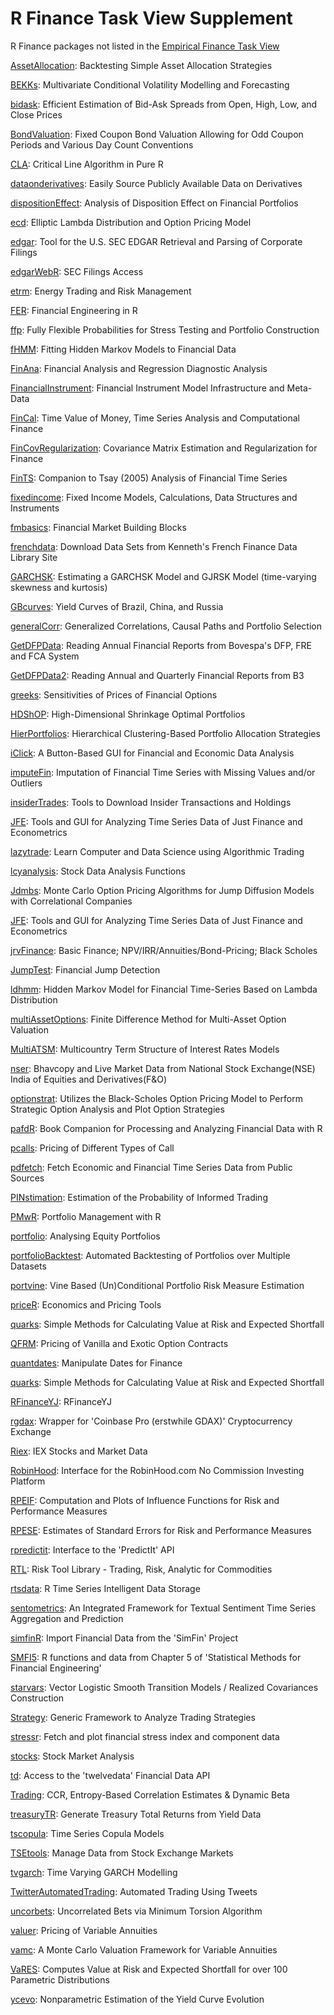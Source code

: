 # R Finance Task View Supplement
R Finance packages not listed in the [Empirical Finance Task View](https://cran.r-project.org/web/views/Finance.html)

[AssetAllocation](https://cran.r-project.org/web/packages/AssetAllocation/index.html): Backtesting Simple Asset Allocation Strategies

[BEKKs](https://cran.r-project.org/web/packages/BEKKs/index.html): Multivariate Conditional Volatility Modelling and Forecasting

[bidask](https://cran.r-project.org/web/packages/bidask/index.html): Efficient Estimation of Bid-Ask Spreads from Open, High, Low, and Close Prices

[BondValuation](https://cran.r-project.org/web/packages/BondValuation/index.html): Fixed Coupon Bond Valuation Allowing for Odd Coupon Periods and Various Day Count Conventions

[CLA](https://cran.r-project.org/web/packages/CLA/index.html): Critical Line Algorithm in Pure R

[dataonderivatives](https://cran.r-project.org/web/packages/dataonderivatives/index.html): Easily Source Publicly Available Data on Derivatives

[dispositionEffect](https://cran.r-project.org/web/packages/dispositionEffect/index.html): Analysis of Disposition Effect on Financial Portfolios

[ecd](https://cran.r-project.org/web/packages/ecd/index.html): Elliptic Lambda Distribution and Option Pricing Model

[edgar](https://cran.r-project.org/web/packages/edgar/index.html): Tool for the U.S. SEC EDGAR Retrieval and Parsing of Corporate Filings

[edgarWebR](https://cran.r-project.org/web/packages/edgarWebR/index.html): SEC Filings Access

[etrm](https://cran.r-project.org/web/packages/etrm/index.html): Energy Trading and Risk Management

[FER](https://cran.r-project.org/web/packages/FER/index.html): Financial Engineering in R

[ffp](https://cran.r-project.org/web/packages/ffp/index.html): Fully Flexible Probabilities for Stress Testing and Portfolio Construction

[fHMM](https://cran.r-project.org/web/packages/fHMM/index.html): Fitting Hidden Markov Models to Financial Data

[FinAna](https://cran.r-project.org/web/packages/FinAna/index.html): Financial Analysis and Regression Diagnostic Analysis

[FinancialInstrument](https://cran.r-project.org/web/packages/FinancialInstrument/index.html): Financial Instrument Model Infrastructure and Meta-Data

[FinCal](https://cran.r-project.org/web/packages/FinCal/index.html): Time Value of Money, Time Series Analysis and Computational Finance

[FinCovRegularization](https://cran.r-project.org/web/packages/FinCovRegularization/index.html): Covariance Matrix Estimation and Regularization for Finance

[FinTS](https://cran.r-project.org/web/packages/FinTS/index.html): Companion to Tsay (2005) Analysis of Financial Time Series

[fixedincome](https://cran.r-project.org/web/packages/fixedincome/index.html): Fixed Income Models, Calculations, Data Structures and Instruments

[fmbasics](https://cran.r-project.org/web/packages/fmbasics/index.html): Financial Market Building Blocks

[frenchdata](https://cran.r-project.org/web/packages/frenchdata/index.html): Download Data Sets from Kenneth's French Finance Data Library Site

[GARCHSK](https://cran.r-project.org/web/packages/GARCHSK/index.html): Estimating a GARCHSK Model and GJRSK Model (time-varying skewness and kurtosis)

[GBcurves](https://cran.r-project.org/web/packages/GBcurves/index.html): Yield Curves of Brazil, China, and Russia

[generalCorr](https://cran.r-project.org/web/packages/generalCorr/index.html): Generalized Correlations, Causal Paths and Portfolio Selection

[GetDFPData](https://cran.r-project.org/web/packages/GetDFPData/index.html): Reading Annual Financial Reports from Bovespa's DFP, FRE and FCA System

[GetDFPData2](https://cran.r-project.org/web/packages/GetDFPData2/index.html): Reading Annual and Quarterly Financial Reports from B3

[greeks](https://cran.r-project.org/web/packages/greeks/index.html): Sensitivities of Prices of Financial Options

[HDShOP](https://cran.r-project.org/web/packages/HDShOP/index.html): High-Dimensional Shrinkage Optimal Portfolios

[HierPortfolios](https://cran.r-project.org/web/packages/HierPortfolios/index.html): Hierarchical Clustering-Based Portfolio Allocation Strategies

[iClick](https://cran.r-project.org/web/packages/iClick/index.html): A Button-Based GUI for Financial and Economic Data Analysis

[imputeFin](https://cran.r-project.org/web/packages/imputeFin/index.html): Imputation of Financial Time Series with Missing Values and/or Outliers

[insiderTrades](https://cran.r-project.org/web/packages/insiderTrades/index.html): Tools to Download Insider Transactions and Holdings

[JFE](https://cran.r-project.org/web/packages/JFE/index.html): Tools and GUI for Analyzing Time Series Data of Just Finance and Econometrics

[lazytrade](https://cran.r-project.org/web/packages/lazytrade/index.html): Learn Computer and Data Science using Algorithmic Trading

[lcyanalysis](https://cran.r-project.org/web/packages/lcyanalysis/index.html): Stock Data Analysis Functions

[Jdmbs](https://cran.r-project.org/web/packages/Jdmbs/index.html): Monte Carlo Option Pricing Algorithms for Jump Diffusion Models with Correlational Companies

[JFE](https://cran.r-project.org/web/packages/JFE/index.html): Tools and GUI for Analyzing Time Series Data of Just Finance and Econometrics

[jrvFinance](https://cran.r-project.org/web/packages/jrvFinance/index.html): Basic Finance; NPV/IRR/Annuities/Bond-Pricing; Black Scholes

[JumpTest](https://cran.r-project.org/web/packages/JumpTest/index.html): Financial Jump Detection

[ldhmm](https://cran.r-project.org/web/packages/JumpTest/index.html): Hidden Markov Model for Financial Time-Series Based on Lambda Distribution

[multiAssetOptions](https://cran.r-project.org/web/packages/multiAssetOptions/index.html): Finite Difference Method for Multi-Asset Option Valuation

[MultiATSM](https://cran.r-project.org/web/packages/MultiATSM/index.html): Multicountry Term Structure of Interest Rates Models

[nser](https://cran.r-project.org/web/packages/nser/index.html): Bhavcopy and Live Market Data from National Stock Exchange(NSE) India of Equities and Derivatives(F&O)

[optionstrat](https://cran.r-project.org/web/packages/optionstrat/index.html): Utilizes the Black-Scholes Option Pricing Model to Perform Strategic Option Analysis and Plot Option Strategies

[pafdR](https://cran.r-project.org/web/packages/pafdR/index.html): Book Companion for Processing and Analyzing Financial Data with R

[pcalls](https://cran.r-project.org/web/packages/pcalls/index.html): Pricing of Different Types of Call

[pdfetch](https://cran.r-project.org/web/packages/pdfetch/index.html): Fetch Economic and Financial Time Series Data from Public Sources

[PINstimation](https://cran.r-project.org/web/packages/PINstimation/index.html): Estimation of the Probability of Informed Trading

[PMwR](https://cran.r-project.org/web/packages/PMwR/index.html): Portfolio Management with R

[portfolio](https://cran.r-project.org/web/packages/portfolio/index.html): Analysing Equity Portfolios

[portfolioBacktest](https://cran.r-project.org/web/packages/portfolioBacktest/index.html): Automated Backtesting of Portfolios over Multiple Datasets

[portvine](https://cran.r-project.org/web/packages/portvine/index.html): Vine Based (Un)Conditional Portfolio Risk Measure Estimation

[priceR](https://cran.r-project.org/web/packages/priceR/index.html): Economics and Pricing Tools

[quarks](https://cran.r-project.org/web/packages/quarks/index.html): Simple Methods for Calculating Value at Risk and Expected Shortfall

[QFRM](https://cran.r-project.org/web/packages/QFRM/index.html): Pricing of Vanilla and Exotic Option Contracts

[quantdates](https://cran.r-project.org/web/packages/quantdates/index.html): Manipulate Dates for Finance

[quarks](https://cran.r-project.org/web/packages/quarks/index.html): Simple Methods for Calculating Value at Risk and Expected Shortfall

[RFinanceYJ](https://cran.r-project.org/web/packages/RFinanceYJ/index.html): RFinanceYJ

[rgdax](https://cran.r-project.org/web/packages/rgdax/index.html): Wrapper for 'Coinbase Pro (erstwhile GDAX)' Cryptocurrency Exchange

[Riex](https://cran.r-project.org/web/packages/Riex/index.html): IEX Stocks and Market Data

[RobinHood](https://cran.r-project.org/web/packages/RobinHood/index.html): Interface for the RobinHood.com No Commission Investing Platform

[RPEIF](https://cran.r-project.org/web/packages/RPEIF/index.html): Computation and Plots of Influence Functions for Risk and Performance Measures

[RPESE](https://cran.r-project.org/web/packages/RPESE/index.html): Estimates of Standard Errors for Risk and Performance Measures

[rpredictit](https://cran.r-project.org/web/packages/rpredictit/index.html): Interface to the 'PredictIt' API

[RTL](https://cran.r-project.org/web/packages/RTL/index.html): Risk Tool Library - Trading, Risk, Analytic for Commodities

[rtsdata](https://cran.r-project.org/web/packages/rtsdata/index.html): R Time Series Intelligent Data Storage

[sentometrics](https://cran.r-project.org/web/packages/sentometrics/index.html): An Integrated Framework for Textual Sentiment Time Series Aggregation and Prediction

[simfinR](https://cran.r-project.org/web/packages/simfinR/index.html): Import Financial Data from the 'SimFin' Project

[SMFI5](https://cran.r-project.org/web/packages/SMFI5/index.html): R functions and data from Chapter 5 of 'Statistical Methods for Financial Engineering'

[starvars](https://cran.r-project.org/web/packages/starvars/index.html): Vector Logistic Smooth Transition Models / Realized Covariances Construction

[Strategy](https://cran.r-project.org/web/packages/Strategy/index.html): Generic Framework to Analyze Trading Strategies

[stressr](https://cran.r-project.org/web/packages/stressr/index.html): Fetch and plot financial stress index and component data

[stocks](https://cran.r-project.org/web/packages/stocks/index.html): Stock Market Analysis

[td](https://cran.r-project.org/web/packages/td/index.html): Access to the 'twelvedata' Financial Data API

[Trading](https://cran.r-project.org/web/packages/Trading/index.html): CCR, Entropy-Based Correlation Estimates & Dynamic Beta

[treasuryTR](https://cran.r-project.org/web/packages/treasuryTR/index.html): Generate Treasury Total Returns from Yield Data

[tscopula](https://cran.r-project.org/web/packages/tscopula/index.html): Time Series Copula Models

[TSEtools](https://cran.r-project.org/web/packages/TSEtools/index.html): Manage Data from Stock Exchange Markets

[tvgarch](https://cran.r-project.org/web/packages/tvgarch/index.html): Time Varying GARCH Modelling

[TwitterAutomatedTrading](https://cran.r-project.org/web/packages/TwitterAutomatedTrading/index.html): Automated Trading Using Tweets

[uncorbets](https://cran.r-project.org/web/packages/uncorbets/index.html): Uncorrelated Bets via Minimum Torsion Algorithm

[valuer](https://cran.r-project.org/web/packages/valuer/index.html): Pricing of Variable Annuities

[vamc](https://cran.r-project.org/web/packages/vamc/index.html): A Monte Carlo Valuation Framework for Variable Annuities

[VaRES](https://cran.r-project.org/web/packages/VaRES/index.html): Computes Value at Risk and Expected Shortfall for over 100 Parametric Distributions

[ycevo](https://cran.r-project.org/web/packages/ycevo/index.html): Nonparametric Estimation of the Yield Curve Evolution
